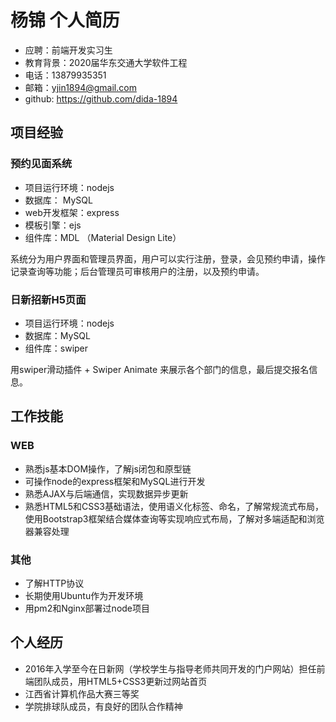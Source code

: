 # 杨锦 个人简历

- 应聘：前端开发实习生
- 教育背景：2020届华东交通大学软件工程
- 电话：13879935351
- 邮箱：yjin1894@gmail.com
- github: https://github.com/dida-1894

## 项目经验
### 预约见面系统
- 项目运行环境：nodejs
- 数据库： MySQL
- web开发框架：express
- 模板引擎：ejs
- 组件库：MDL （Material Design Lite）

系统分为用户界面和管理员界面，用户可以实行注册，登录，会见预约申请，操作记录查询等功能；后台管理员可审核用户的注册，以及预约申请。
### 日新招新H5页面
- 项目运行环境：nodejs
- 数据库：MySQL
- 组件库：swiper

用swiper滑动插件 + Swiper Animate 来展示各个部门的信息，最后提交报名信息。

## 工作技能
### WEB
- 熟悉js基本DOM操作，了解js闭包和原型链
- 可操作node的express框架和MySQL进行开发
- 熟悉AJAX与后端通信，实现数据异步更新
- 熟悉HTML5和CSS3基础语法，使用语义化标签、命名，了解常规流式布局，使用Bootstrap3框架结合媒体查询等实现响应式布局，了解对多端适配和浏览器兼容处理

### 其他
- 了解HTTP协议
- 长期使用Ubuntu作为开发环境
- 用pm2和Nginx部署过node项目

## 个人经历
- 2016年入学至今在日新网（学校学生与指导老师共同开发的门户网站）担任前端团队成员，用HTML5+CSS3更新过网站首页
- 江西省计算机作品大赛三等奖
- 学院排球队成员，有良好的团队合作精神

